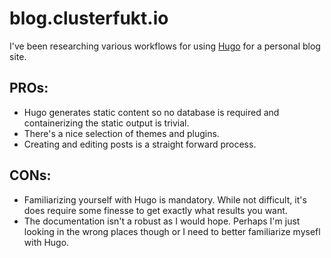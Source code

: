 # blog.clusterfukt.io
I've been researching various workflows for using [Hugo](https://gohugo.io) for a personal blog site.

## PROs:
- Hugo generates static content so no database is required and containerizing the static output is trivial.
- There's a nice selection of themes and plugins.
- Creating and editing posts is a straight forward process.

## CONs:
- Familiarizing yourself with Hugo is mandatory. While not difficult, it's does require some finesse to get exactly what results you want.
- The documentation isn't a robust as I would hope. Perhaps I'm just looking in the wrong places though or I need to better familiarize mysefl with Hugo.